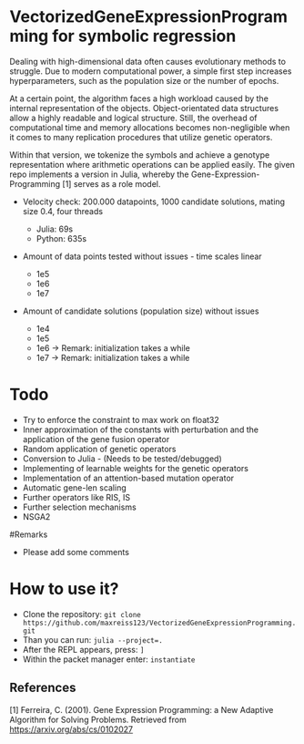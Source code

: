 # VectorizedGeneExpressionProgramming for symbolic regression
Dealing with high-dimensional data often causes evolutionary methods to struggle. Due to modern computational power, a simple first step increases hyperparameters, such as the population size or the number of epochs. 

At a certain point, the algorithm faces a high workload caused by the internal representation of the objects. Object-orientated data structures allow a highly readable and logical structure. Still, the overhead of computational time and memory allocations becomes non-negligible when it comes to many replication procedures that utilize genetic operators. 

Within that version, we tokenize the symbols and achieve a genotype representation where arithmetic operations can be applied easily. The given repo implements a version in Julia, whereby the Gene-Expression-Programming [1] serves as a role model. 


- Velocity check: 200.000 datapoints, 1000 candidate solutions, mating size 0.4, four threads
  - Julia: 69s
  - Python: 635s
 
- Amount of data points tested without issues - time scales linear
  - 1e5
  - 1e6
  - 1e7

- Amount of candidate solutions (population size) without issues
  - 1e4
  - 1e5
  - 1e6 -> Remark: initialization takes a while
  - 1e7 -> Remark: initialization takes a while

# Todo
- Try to enforce the constraint to max work on float32
- Inner approximation of the constants with perturbation and the application of the gene fusion operator
- Random application of genetic operators
- Conversion to Julia - (Needs to be tested/debugged)
- Implementing of learnable weights for the genetic operators
- Implementation of an attention-based mutation operator
- Automatic gene-len scaling
- Further operators like RIS, IS
- Further selection mechanisms
- NSGA2

#Remarks
- Please add some comments

# How to use it?
- Clone the repository:
  ```git clone https://github.com/maxreiss123/VectorizedGeneExpressionProgramming.git```
- Than you can run:
  ```julia --project=. ```
- After the REPL appears, press:
  ```]```
- Within the packet manager enter:
  ```instantiate```


## References
[1] Ferreira, C. (2001). Gene Expression Programming: a New Adaptive Algorithm for Solving Problems. Retrieved from https://arxiv.org/abs/cs/0102027
